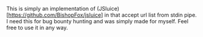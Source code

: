 This is simply an implementation of (JSluice)[https://github.com/BishopFox/jsluice] in that accept url list from stdin pipe. I need this for bug bounty hunting and was simply made for myself. Feel free to use it in any way.


